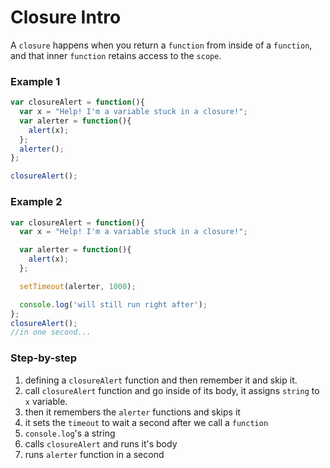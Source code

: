 # Closure Intro

A `closure` happens when you return a `function` from inside of a `function`, and that inner `function` retains access to the `scope`.

### Example 1

```js
var closureAlert = function(){
  var x = "Help! I'm a variable stuck in a closure!";
  var alerter = function(){
    alert(x);
  };
  alerter();
};

closureAlert();
```
### Example 2

```js
var closureAlert = function(){
  var x = "Help! I'm a variable stuck in a closure!";

  var alerter = function(){
    alert(x);
  };

  setTimeout(alerter, 1000);

  console.log('will still run right after');
};
closureAlert();
//in one second...
```
### Step-by-step

1. defining a `closureAlert` function and then remember it and skip it. 
2. call `closureAlert` function and go inside of its body, it assigns `string` to `x` variable. 
3. then it remembers the `alerter` functions and skips it
4. it sets the `timeout` to wait a second after we call a `function`
5. `console.log`'s a string
6. calls `closureAlert` and runs it's body
7. runs `alerter` function in a second 